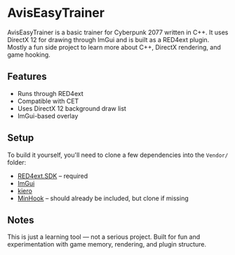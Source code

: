 # AvisEasyTrainer

AvisEasyTrainer is a basic trainer for Cyberpunk 2077 written in C++. It uses DirectX 12 for drawing through ImGui and is built as a RED4ext plugin. Mostly a fun side project to learn more about C++, DirectX rendering, and game hooking.

## Features

- Runs through RED4ext
- Compatible with CET
- Uses DirectX 12 background draw list
- ImGui-based overlay

## Setup

To build it yourself, you'll need to clone a few dependencies into the `Vendor/` folder:

- [RED4ext.SDK](https://github.com/wopss/RED4ext) – required
- [ImGui](https://github.com/ocornut/imgui)
- [kiero](https://github.com/Rebzzel/kiero)
- [MinHook](https://github.com/TsudaKageyu/minhook) – should already be included, but clone if missing

## Notes

This is just a learning tool — not a serious project. Built for fun and experimentation with game memory, rendering, and plugin structure.
